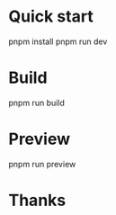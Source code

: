 #  Quick start
pnpm install
pnpm run dev
#  Build
pnpm run build
#  Preview
pnpm run preview

# Thanks
